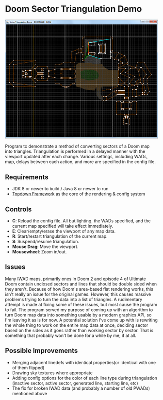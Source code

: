 # Doom Sector Triangulation Demo
![The program in action](example.png)

Program to demonstrate a method of converting sectors of a Doom map into triangles. Triangulation is performed in a delayed manner with the viewport updated after each change.
Various settings, including WADs, map, delays between each action, and more are specified in the config file.

## Requirements

- JDK 8 or newer to build / Java 8 or newer to run
- [Topdown Framework](https://github.com/ElementalHaven/Topdown-Framework) as the core of the rendering & config system

## Controls

- **C**: Reload the config file. All but lighting, the WADs specified, and the current map specified will take effect immediately.
- **E**: Clear/empty/erase the viewport of any map data.
- **R**: Start/restart triangulation of the current map.
- **S**: Suspend/resume triangulation.
- **Mouse Drag**: Move the viewport.
- **Mousewheel**: Zoom in/out.

## Issues

Many IWAD maps, primarily ones in Doom 2 and episode 4 of Ultimate Doom contain unclosed sectors and lines that should be double sided when they aren't.
Because of how Doom's area-based flat rendering works, this isn't really an issue for the original games.
However, this causes massive problems trying to turn the data into a list of triangles. A rudimentary attempt is made at fixing some of these issues, but most cause the program to fail.
The program served my purpose of coming up with an algorithm to turn Doom map data into something usable by a modern graphics API, so I'm leaving it as is for now.
A potential solution I've come up with is rewriting the whole thing to work on the entire map data at once, deciding sector based on the sides as it goes rather than working sector by sector.
That is something that probably won't be done for a while by me, if at all.

## Possible Improvements

- Merging adjacent linedefs with identical properties(or identical with one of them flipped)
- Drawing sky textures where appropriate
- Adding config options for the color of each line type during triangulation (inactive sector, active sector, generated line, starting line, etc)
- The fix for broken IWAD data (and probably a number of old PWADs) mentioned above